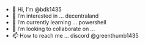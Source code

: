 - 👋 Hi, I’m @bdk1435
- 👀 I’m interested in ... decentraland
- 🌱 I’m currently learning ... powershell
- 💞️ I’m looking to collaborate on ...
- 📫 How to reach me ... discord @greenthumb1435

<!---
bdk1435/bdk1435 is a ✨ special ✨ repository because its `README.md` (this file) appears on your GitHub profile.
You can click the Preview link to take a look at your changes.
--->
